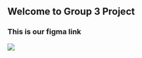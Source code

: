 ## Welcome to Group 3 Project
### This is our figma link 
![](https://www.figma.com/file/kK4UA4SqXZAc9WGCW7naHi/app-Lapstore?type=design&node-id=0-1&mode=design&t=UaD04aDyH4iRG4ba-0)
